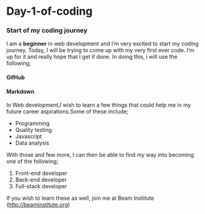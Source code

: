 # Day-1-of-coding

### Start of my coding journey

I am a **beginner** in web development and i‘m very excited to start my coding journey.
Today, I will be trying to come up with my very first ever code. I‘m up for it and 
really hope that I get it done. In doing this, i will use the following;
#### GifHub
#### Markdown

In Web development,I wish to learn a few things that could help me in my future career 
aspirations.Some of these include;
- Programming
- Quality testing
- Javascript
- Data analysis

With those and few more, I can then be able to find my way into becoming one of the 
following;
1. Front-end developer
2. Back-end developer
3. Full-stack developer

If you wish to learn these as well, join me at Beam Institute (http://beaminstitute.org)
